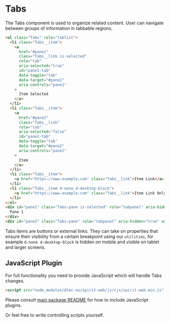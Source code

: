 # Tabs

The Tabs component is used to organize related content. User can navigate between
groups of information in tabbable regions.

```html
<ul class="Tabs" role="tablist">
  <li class="Tabs__item">
    <a
      href="#pane1"
      class="Tabs__link is-selected"
      role="tab"
      aria-selected="true"
      id="pane1-tab"
      data-toggle="tab"
      data-target="#pane1"
      aria-controls="pane1"
    >
      Item Selected
    </a>
  </li>
  <li class="Tabs__item">
    <a
      href="#pane2"
      class="Tabs__link"
      role="tab"
      aria-selected="false"
      id="pane2-tab"
      data-toggle="tab"
      data-target="#pane2"
      aria-controls="pane2"
    >
      Item
    </a>
  </li>
  <li class="Tabs__item">
    <a href="https://www.example.com" class="Tabs__link">Item Link</a>
  </li>
  <li class="Tabs__item d-none d-desktop-block">
    <a href="https://www.example.com" class="Tabs__link">Item Link Only Desktop</a>
  </li>
</ul>
<div id="pane1" class="Tabs-pane is-selected" role="tabpanel" aria-hidden="false" aria-labelledby="pane1-tab">
  Pane 1
</div>
<div id="pane2" class="Tabs-pane" role="tabpanel" aria-hidden="true" aria-labelledby="pane2-tab">Pane 2</div>
```

Tabs items are buttons or external links. They can take on properties that ensure their
visibility from a certain breakpoint using our `utilities`, for example
`d-none d-desktop-block` is hidden on mobile and visible on tablet and larger screens.

## JavaScript Plugin

For full functionality you need to provide JavaScript which will handle Tabs changes.

```html
<script src="node_modules/@lmc-eu/spirit-web/js/cjs/spirit-web.min.js" async></script>
```

Please consult [main package README][web-readme] for how to include JavaScript plugins.

Or feel free to write controlling scripts yourself.

[web-readme]: https://github.com/lmc-eu/spirit-design-system/blob/main/packages/web/README.md
